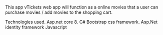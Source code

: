 This app vTickets web app will function as a online movies that a user can purchase
movies / add movies to the shopping cart.


Technologies used.
Asp.net core 8.
C#
Bootstrap css framework.
Asp.Net identity framework
Javascript